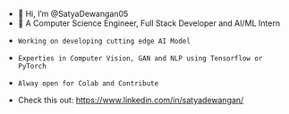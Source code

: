 - 👋 Hi, I’m @SatyaDewangan05
- 👀 A Computer Science Engineer, Full Stack Developer and AI/ML Intern
-     Working on developing cutting edge AI Model
-     Experties in Computer Vision, GAN and NLP using Tensorflow or PyTorch
-     Alway open for Colab and Contribute
- Check this out: https://www.linkedin.com/in/satyadewangan/

<!---
SatyaDewangan05/SatyaDewangan05 is a ✨ special ✨ repository because its `README.md` (this file) appears on your GitHub profile.
You can click the Preview link to take a look at your changes.
--->
